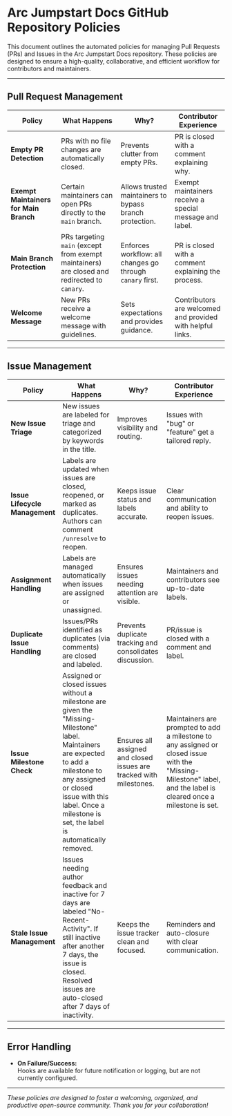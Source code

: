 # Arc Jumpstart Docs GitHub Repository Policies

This document outlines the automated policies for managing Pull Requests (PRs) and Issues in the Arc Jumpstart Docs repository. These policies are designed to ensure a high-quality, collaborative, and efficient workflow for contributors and maintainers.


---

## Pull Request Management

| Policy                        | What Happens                                                                                  | Why?                                                      | Contributor Experience                                   |
|-------------------------------|----------------------------------------------------------------------------------------------|-----------------------------------------------------------|---------------------------------------------------------|
| **Empty PR Detection**        | PRs with no file changes are automatically closed.                                           | Prevents clutter from empty PRs.                          | PR is closed with a comment explaining why.             |
| **Exempt Maintainers for Main Branch** | Certain maintainers can open PRs directly to the `main` branch.                                 | Allows trusted maintainers to bypass branch protection.    | Exempt maintainers receive a special message and label. |
| **Main Branch Protection**    | PRs targeting `main` (except from exempt maintainers) are closed and redirected to `canary`. | Enforces workflow: all changes go through `canary` first. | PR is closed with a comment explaining the process.     |
| **Welcome Message**           | New PRs receive a welcome message with guidelines.                                           | Sets expectations and provides guidance.                  | Contributors are welcomed and provided with helpful links. |

---

## Issue Management

| Policy                        | What Happens                                                                                  | Why?                                                      | Contributor Experience                                   |
|-------------------------------|----------------------------------------------------------------------------------------------|-----------------------------------------------------------|---------------------------------------------------------|
| **New Issue Triage**          | New issues are labeled for triage and categorized by keywords in the title.                  | Improves visibility and routing.                          | Issues with "bug" or "feature" get a tailored reply.    |
| **Issue Lifecycle Management**| Labels are updated when issues are closed, reopened, or marked as duplicates. Authors can comment `/unresolve` to reopen. | Keeps issue status and labels accurate.                   | Clear communication and ability to reopen issues.       |
| **Assignment Handling**       | Labels are managed automatically when issues are assigned or unassigned.                     | Ensures issues needing attention are visible.             | Maintainers and contributors see up-to-date labels.     |
| **Duplicate Issue Handling**  | Issues/PRs identified as duplicates (via comments) are closed and labeled.                   | Prevents duplicate tracking and consolidates discussion.  | PR/issue is closed with a comment and label.            |
| **Issue Milestone Check**     | Assigned or closed issues without a milestone are given the "Missing-Milestone" label. Maintainers are expected to add a milestone to any assigned or closed issue with this label. Once a milestone is set, the label is automatically removed. | Ensures all assigned and closed issues are tracked with milestones. | Maintainers are prompted to add a milestone to any assigned or closed issue with the "Missing-Milestone" label, and the label is cleared once a milestone is set. |
| **Stale Issue Management**    | Issues needing author feedback and inactive for 7 days are labeled "No-Recent-Activity". If still inactive after another 7 days, the issue is closed. Resolved issues are auto-closed after 7 days of inactivity. | Keeps the issue tracker clean and focused.                | Reminders and auto-closure with clear communication.    |

---

## Error Handling

- **On Failure/Success:**  
  Hooks are available for future notification or logging, but are not currently configured.

---

_These policies are designed to foster a welcoming, organized, and productive open-source community. Thank you for your collaboration!_